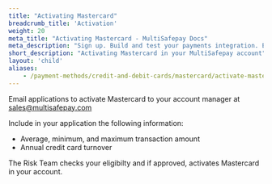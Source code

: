```yaml
---
title: "Activating Mastercard"
breadcrumb_title: 'Activation'
weight: 20
meta_title: "Activating Mastercard - MultiSafepay Docs"
meta_description: "Sign up. Build and test your payments integration. Explore our products and services. Use our API reference, SDKs, and wrappers. Get support."
short_description: "Activating Mastercard in your MultiSafepay account"
layout: 'child'
aliases: 
    - /payment-methods/credit-and-debit-cards/mastercard/activate-mastercard
---
```

Email applications to activate Mastercard to your account manager at <sales@multisafepay.com>

Include in your application the following information:

* Average, minimum, and maximum transaction amount
* Annual credit card turnover

The Risk Team checks your eligibilty and if approved, activates Mastercard in your account.
